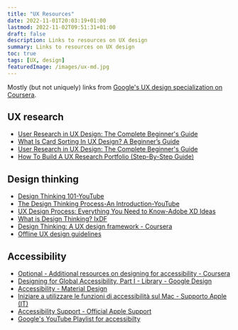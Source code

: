```yaml
---
title: "UX Resources"
date: 2022-11-01T20:03:19+01:00
lastmod: 2022-11-02T09:51:31+01:00
draft: false
description: Links to resources on UX design
summary: Links to resources on UX design
toc: true
tags: [UX, design]
featuredImage: /images/ux-md.jpg
---
```

Mostly (but not uniquely) links from [Google's UX design specialization on Coursera](https://www.coursera.org/professional-certificates/google-ux-design?).
<!--more-->
## UX research

- [User Research in UX Design: The Complete Beginner's Guide](https://careerfoundry.com/en/blog/ux-design/the-importance-of-user-research-and-how-to-do-it/)
- [What Is Card Sorting In UX Design? A Beginner’s Guide](https://careerfoundry.com/en/blog/ux-design/what-is-card-sorting/)
- [User Research in UX Design: The Complete Beginner's Guide](https://careerfoundry.com/en/blog/ux-design/the-importance-of-user-research-and-how-to-do-it/)
- [How To Build A UX Research Portfolio (Step-By-Step Guide)](https://careerfoundry.com/en/blog/ux-design/ux-research-portfolio-guide/)

## Design thinking

- [Design Thinking 101-YouTube](https://www.youtube.com/watch?v=6lmvCqvmjfE)
- [The Design Thinking Process-An Introduction-YouTube](https://www.youtube.com/watch?v=Tvu34s8iMZw)
- [UX Design Process: Everything You Need to Know-Adobe XD Ideas](https://xd.adobe.com/ideas/guides/ux-design-process-steps/)
- [What is Design Thinking? IxDF](https://www.interaction-design.org/literature/topics/design-thinking)
- [Design Thinking: A UX design framework - Coursera](https://www.coursera.org/learn/foundations-user-experience-design/supplement/qBXcc/who-are-my-users)
- [Offline UX design guidelines](https://web.dev/offline-ux-design-guidelines/)

## Accessibility

- [Optional - Additional resources on designing for accessibility - Coursera](https://www.coursera.org/learn/foundations-user-experience-design/lecture/x5cvQ/get-to-know-platforms)
- [Designing for Global Accessibility, Part I - Library - Google Design](https://design.google/library/designing-global-accessibility-part-1/)
- [Accessibility - Material Design](https://m2.material.io/design/usability/accessibility.html#understanding-accessibility)
- [Iniziare a utilizzare le funzioni di accessibilità sul Mac - Supporto Apple (IT)](https://support.apple.com/it-it/guide/mac-help/mh35884/mac)
- [Accessibility Support - Official Apple Support](https://support.apple.com/accessibility)
- [Google's YouTube Playlist for accessibilty](https://www.youtube.com/playlist?list=PL590L5WQmH8dvW6kLjd5jRDN0IiCJHLZZ)


